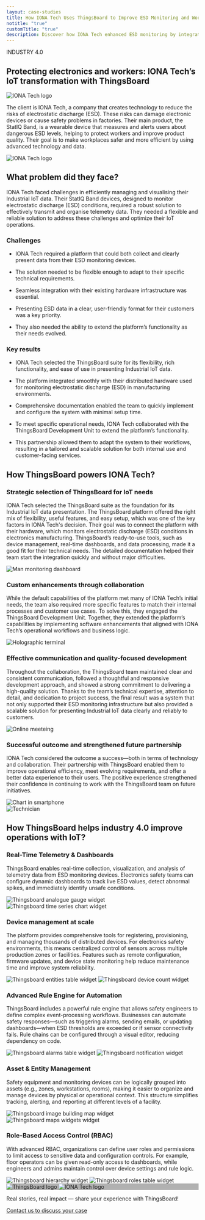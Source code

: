 ```yaml
---
layout: case-studies
title: How IONA Tech Uses ThingsBoard to Improve ESD Monitoring and Workplace Safety
notitle: "true"
customTitle: "true"
description: Discover how IONA Tech enhanced ESD monitoring by integrating ThingsBoard's IoT platform—achieving real-time data visualization, seamless hardware integration, and scalable solutions for improved workplace safety and product quality.
---
```


<div class="case-study-page-wrapper">
    <section class="case-study-hero no-padding-bottom">
        <div class="card">
            <div class="text">
                <p class="category">INDUSTRY 4.0</p>
                <h1>Protecting electronics and workers: IONA Tech’s IoT transformation with ThingsBoard</h1>
                <div class="image inner" style="background-image: url('/images/case-studies/iona.webp')">
                    <img src="/images/case-studies/iona.svg" title="IONA Tech" alt="IONA Tech logo">
                </div>
                <p>The client is IONA Tech, a company that creates technology to reduce the risks of electrostatic discharge (ESD). These risks can damage electronic devices or cause safety problems in factories. Their main product, the StatIQ Band, is a wearable device that measures and alerts users about dangerous ESD levels, helping to protect workers and improve product quality. Their goal is to make workplaces safer and more efficient by using advanced technology and data.</p>
            </div>
            <div class="image large" style="background-image: url('/images/case-studies/iona.webp')">
                <img src="/images/case-studies/iona.svg" title="IONA Tech" alt="IONA Tech logo">
            </div>
        </div>
    </section>
    <section class="problem">
        <div class="title-block">
            <h2>What problem did they face?</h2>
            <p>IONA Tech faced challenges in efficiently managing and visualising their Industrial IoT data. Their StatIQ Band devices, designed to monitor electrostatic discharge (ESD) conditions, required a robust solution to effectively transmit and organise telemetry data. They needed a flexible and reliable solution to address these challenges and optimize their IoT operations.</p>
        </div>
        <div class="cards-row">
            <div class="card">
                <h3>Challenges</h3>
                <ul>
                    <li>
                        <i class="far fa-question-circle"></i>
                        <p>IONA Tech required a platform that could both collect and clearly present data from their ESD monitoring devices.</p>
                    </li>
                    <li>
                        <i class="far fa-question-circle"></i>
                        <p>The solution needed to be flexible enough to adapt to their specific technical requirements.</p>
                    </li>
                    <li>
                        <i class="far fa-question-circle"></i>
                        <p>Seamless integration with their existing hardware infrastructure was essential.</p>
                    </li>
                    <li>
                        <i class="far fa-question-circle"></i>
                        <p>Presenting ESD data in a clear, user-friendly format for their customers was a key priority.</p>
                    </li>
                    <li>
                        <i class="far fa-question-circle"></i>
                        <p>They also needed the ability to extend the platform’s functionality as their needs evolved.</p>
                    </li>
                </ul>
            </div>
            <div class="card">
                <h3>Key results</h3>
                <ul>
                    <li>
                        <i class="far fa-check-circle"></i>
                        <p>IONA Tech selected the ThingsBoard suite for its flexibility, rich functionality, and ease of use in presenting Industrial IoT data.</p>
                    </li>
                    <li>
                        <i class="far fa-check-circle"></i>
                        <p>The platform integrated smoothly with their distributed hardware used for monitoring electrostatic discharge (ESD) in manufacturing environments.</p>
                    </li>
                    <li>
                        <i class="far fa-check-circle"></i>
                        <p>Comprehensive documentation enabled the team to quickly implement and configure the system with minimal setup time.</p>
                    </li>
                    <li>
                        <i class="far fa-check-circle"></i>
                        <p>To meet specific operational needs, IONA Tech collaborated with the ThingsBoard Development Unit to extend the platform’s functionality.</p>
                    </li>
                    <li>
                        <i class="far fa-check-circle"></i>
                        <p>This partnership allowed them to adapt the system to their workflows, resulting in a tailored and scalable solution for both internal use and customer-facing services.</p>
                    </li>
                </ul>
            </div>
        </div>
    </section>
    <section class="tb-power">
        <h2>How ThingsBoard powers IONA Tech?</h2>
        <div class="block">
            <div class="text">
                <h3>Strategic selection of ThingsBoard for IoT needs</h3>
                <p>IONA Tech selected the ThingsBoard suite as the foundation for its Industrial IoT data presentation. The ThingsBoard platform offered the right mix of flexibility, useful features, and easy setup, which was one of the key factors in IONA Tech's decision. Their goal was to connect the platform with their hardware, which monitors electrostatic discharge (ESD) conditions in electronics manufacturing. ThingsBoard’s ready-to-use tools, such as device management, real-time dashboards, and data processing, made it a good fit for their technical needs. The detailed documentation helped their team start the integration quickly and without major difficulties.</p>
            </div>
            <img src="/images/case-studies/strategic_selection.webp" title="Strategic selection of ThingsBoard for IoT needs" alt="Man monitoring dashboard">
        </div>
        <div class="block">
            <div class="text">
                <h3>Custom enhancements through collaboration</h3>
                <p>While the default capabilities of the platform met many of IONA Tech’s initial needs, the team also required more specific features to match their internal processes and customer use cases. To solve this, they engaged the ThingsBoard Development Unit. Together, they extended the platform’s capabilities by implementing software enhancements that aligned with IONA Tech’s operational workflows and business logic.</p>
            </div>
            <img src="/images/case-studies/custom_enhancements.webp" title="Custom enhancements through collaboration" alt="Holographic terminal">
        </div>
        <div class="block">
            <div class="text">
                <h3>Effective communication and quality-focused development</h3>
                <p>Throughout the collaboration, the ThingsBoard team maintained clear and consistent communication, followed a thoughtful and responsive development approach, and showed a strong commitment to delivering a high-quality solution. Thanks to the team’s technical expertise, attention to detail, and dedication to project success, the final result was a system that not only supported their ESD monitoring infrastructure but also provided a scalable solution for presenting Industrial IoT data clearly and reliably to customers.</p>
            </div>
            <img src="/images/case-studies/effective_communication.webp" title="Effective communication and quality-focused development" alt="Online meeteing">
        </div>
        <div class="block">
            <div class="text">
                <h3>Successful outcome and strengthened future partnership</h3>
                <p>IONA Tech considered the outcome a success—both in terms of technology and collaboration. Their partnership with ThingsBoard enabled them to improve operational efficiency, meet evolving requirements, and offer a better data experience to their users. The positive experience strengthened their confidence in continuing to work with the ThingsBoard team on future initiatives.</p>
            </div>
            <img src="/images/case-studies/successful_outcome.webp" title="Successful outcome and strengthened future partnership" alt="Chart in smartphone">
        </div>
    </section>
    <section class="full-width-img">
        <img src="/images/case-studies/male_technician_examining_broken_computer.webp" title="Technician" alt="Technician">
    </section>
    <section class="tb-help">
        <h2>How ThingsBoard helps industry 4.0 improve operations with IoT?</h2>
        <div class="block">
            <div class="text">
                <h3>Real-Time Telemetry & Dashboards</h3>
                <p>ThingsBoard enables real-time collection, visualization, and analysis of telemetry data from ESD monitoring devices. Electronics safety teams can configure dynamic dashboards to track live ESD values, detect abnormal spikes, and immediately identify unsafe conditions.</p>
            </div>
            <div class="image-container">
                <img src="/images/case-studies/analogue-gauge.webp" title="Thingsboard analogue gauge widget" alt="Thingsboard analogue gauge widget">
                <img src="/images/case-studies/time-series-chart.webp" title="Thingsboard time series chart widget" alt="Thingsboard time series chart widget">
            </div>
        </div>
        <div class="block">
            <div class="text">
                <h3>Device management at scale</h3>
                <p>The platform provides comprehensive tools for registering, provisioning, and managing thousands of distributed devices. For electronics safety environments, this means centralized control of sensors across multiple production zones or facilities. Features such as remote configuration, firmware updates, and device state monitoring help reduce maintenance time and improve system reliability.</p>
            </div>
            <div class="image-container">
                <img src="/images/case-studies/entities-table.webp" title="Thingsboard entities table widget" alt="Thingsboard entities table widget">
                <img src="/images/case-studies/device-count-widget.webp" title="Thingsboard device count widget" alt="Thingsboard device count widget">
            </div>
        </div>
        <div class="block">
            <div class="text">
                <h3>Advanced Rule Engine for Automation</h3>
                <p>ThingsBoard includes a powerful rule engine that allows safety engineers to define complex event-processing workflows. Businesses can automate safety responses—such as triggering alarms, sending emails, or updating dashboards—when ESD thresholds are exceeded or if sensor connectivity fails. Rule chains can be configured through a visual editor, reducing dependency on code.</p>
            </div>
            <div class="image-container">
                <img src="/images/case-studies/alarms-table.webp" title="Thingsboard alarms table widget" alt="Thingsboard alarms table widget">
                <img src="/images/case-studies/notification-widget.webp" title="Thingsboard notification widget" alt="Thingsboard notification widget">
            </div>
        </div>
        <div class="block">
            <div class="text">
                <h3>Asset & Entity Management</h3>
                <p>Safety equipment and monitoring devices can be logically grouped into assets (e.g., zones, workstations, rooms), making it easier to organize and manage devices by physical or operational context. This structure simplifies tracking, alerting, and reporting at different levels of a facility.</p>
            </div>
            <div class="image-container">
                <img src="/images/case-studies/image-building-map.webp" title="Thingsboard image building map widget" alt="Thingsboard image building map widget">
                <img src="/images/case-studies/maps-widgets.webp" title="Thingsboard maps widgets widget" alt="Thingsboard maps widgets widget">
            </div>
        </div>
        <div class="block">
            <div class="text">
                <h3>Role-Based Access Control (RBAC)</h3>
                <p>With advanced RBAC, organizations can define user roles and permissions to limit access to sensitive data and configuration controls. For example, floor operators can be given read-only access to dashboards, while engineers and admins maintain control over device settings and rule logic.</p>
            </div>
            <div class="image-container">
                <img src="/images/case-studies/hierarchy-widget.webp" title="Thingsboard hierarchy widget" alt="Thingsboard hierarchy widget">
                <img src="/images/case-studies/roles-table.webp" title="Thingsboard roles table widget" alt="Thingsboard roles table widget">
            </div>
        </div>
    </section>
    <section class="contact">
        <div class="bg-wrap" style="background-image: linear-gradient(0deg, rgba(0, 0, 0, 0.30) 0%, rgba(0, 0, 0, 0.30) 100%), url(/images/case-studies/handshake.webp)">
            <div class="outer-frame">
                <div class="inner-frame">
                    <img src="/images/case-studies/thingsboard.svg" title="ThingsBoard logo" alt="ThingsBoard logo">
                    <img src="/images/case-studies/iona.svg" title="IONA Tech" alt="IONA Tech logo">
                </div>
            </div>
        </div>
        <p>Real stories, real impact — share your experience with ThingsBoard!</p>
        <a id="CaseStudy_Iona_ContactUs" target="_blank" href="/docs/contact-us/" class="button gtm_button">Contact us <span class="visually-hidden">to discuss your case</span></a>
    </section>
</div>